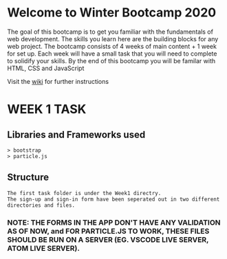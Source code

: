 # Welcome to Winter Bootcamp 2020

The goal of this bootcamp is to get you familiar with the fundamentals of web development. The skills you learn here are the building blocks for any web project. The bootcamp consists of 4 weeks of main content + 1 week for set up. Each week will have a small task that you will need to complete to solidify your skills.
By the end of this bootcamp you will be familar with HTML, CSS and JavaScript

Visit the [wiki](https://github.com/AKh-47/IECSE-Web-Winter-20/wiki) for further instructions


# WEEK 1 TASK 

## Libraries and Frameworks used
    > bootstrap
    > particle.js

## Structure
    The first task folder is under the Week1 directry.
    The sign-up and sign-in form have been seperated out in two different directories and files.

### NOTE: THE FORMS IN THE APP DON'T HAVE ANY VALIDATION AS OF NOW, and FOR PARTICLE.JS TO WORK, THESE FILES SHOULD BE RUN ON A SERVER (EG. VSCODE LIVE SERVER, ATOM LIVE SERVER).
